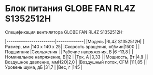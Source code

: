 Блок питания GLOBE FAN RL4Z S1352512H
=====================================

Спецификация вентилятора GLOBE FAN RL4Z S1352512H: 

|-------------------------|--------------|
|Модель                   |RL4Z S1352512H|
|Размер, мм               |140 x 140 x 25|
|Скорость вращения, об/мин|1500          |
|Подшипник                |Скольжения    |
|Рабочие напряжения, В    |6 -13,8       |
|Номинальное напряжение, В|12            |
|Ток, А                   |0,33          |
|Мощность, Вт             |4,8           |
|Воздушное давление, ммН2О|2,0           |
|Воздушный поток, CFM     |111,85        |
|Уровень шума, дБ         |31,7          |
|Вес, г                   |145           |
